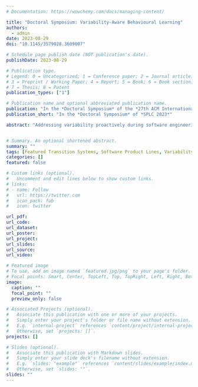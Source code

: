 ```yaml
---
# Documentation: https://wowchemy.com/docs/managing-content/

title: "Doctoral Symposium: Variability-Aware Behavioural Learning"
authors:
  - admin
date: 2023-08-29
doi: "10.1145/3579028.3609007"

# Schedule page publish date (NOT publication's date).
publishDate: 2023-08-29

# Publication type.
# Legend: 0 = Uncategorized; 1 = Conference paper; 2 = Journal article;
# 3 = Preprint / Working Paper; 4 = Report; 5 = Book; 6 = Book section;
# 7 = Thesis; 8 = Patent
publication_types: ["1"]

# Publication name and optional abbreviated publication name.
publication: "In the *Doctoral Symposium* of the *27th ACM International Systems and Software Product Line Conference*"
publication_short: "In the *Doctoral Symposium* of *SPLC 2023*"

abstract: "Addressing variability proactively during software engineering activities means shifting from reasoning on individual systems to reasoning on families of systems. Adopting appropriate variability management techniques can yield important economies of scale and quality improvements. Conversely, variability can also be a curse, especially for Quality Assurance (QA), i.e., verification and testing of such systems, due to the combinatorial explosion of the number of software variants. Featured Transition Systems (FTSs) were introduced as a way to represent and reason about the behaviour of Variaility-intensive Systems (VISs). By labelling a transition system with feature expressions, FTSs capture multiple variants of a system in a single model, enabling reasoning at the family level. They have shown significant improvements in automated QA activities such as model-checking and model-based testing, as well as guiding design exploration activities. Yet, as most model-based approaches, FTS modelling requires both strong human expertise and significant effort that would be unaffordable in many cases, in particular for large legacy systems with outdated specifications and/or systems that evolve continuously.Therefore, this PhD project aims to automatically learn FTSs from existing artefacts, to ease the burden of modelling FTS and support continuous QA activities. To answer this research challenge, we propose a two-phase approach. First, we rely on deep learning techniques to locate variability from execution traces. For this purpose, we implemented a tool called VaryMinions. Then, we use these annotated traces to learn an FTS. In this second part, we adapt the seminal L algorithm to learn behavioural variability. Both frameworks are open-source and we evaluated them separately on several datasets of different sizes and origins (e.g., software product lines and configurable business processes)."


# Summary. An optional shortened abstract.
summary: ""
tags: [Featured Transition Systems, Software Product Lines, Variability Mining, Active Automata Learning, Reverse Engineering]
categories: []
featured: false

# Custom links (optional).
#   Uncomment and edit lines below to show custom links.
# links:
# - name: Follow
#   url: https://twitter.com
#   icon_pack: fab
#   icon: twitter

url_pdf:
url_code:
url_dataset:
url_poster:
url_project:
url_slides:
url_source:
url_video:

# Featured image
# To use, add an image named `featured.jpg/png` to your page's folder.
# Focal points: Smart, Center, TopLeft, Top, TopRight, Left, Right, BottomLeft, Bottom, BottomRight.
image:
  caption: ""
  focal_point: ""
  preview_only: false

# Associated Projects (optional).
#   Associate this publication with one or more of your projects.
#   Simply enter your project's folder or file name without extension.
#   E.g. `internal-project` references `content/project/internal-project/index.md`.
#   Otherwise, set `projects: []`.
projects: []

# Slides (optional).
#   Associate this publication with Markdown slides.
#   Simply enter your slide deck's filename without extension.
#   E.g. `slides: "example"` references `content/slides/example/index.md`.
#   Otherwise, set `slides: ""`.
slides: ""
---
```

